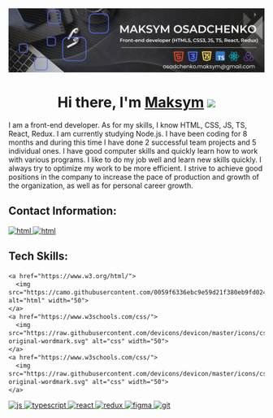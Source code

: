 <img src="img/about-me.png" alt="about me"/>

<h1 align="center">Hi there, I'm <a href="[https://daniilshat.ru/](https://www.linkedin.com/in/maksym-osadchenko/)" target="_blank">Maksym</a> 
<img src="https://github.com/blackcater/blackcater/raw/main/images/Hi.gif" height="32"/></h1>

<p>I am a front-end developer. As for my skills, I know HTML, CSS, JS, TS, React, Redux.
I am currently studying Node.js.
I have been coding for 8 months and during this time I have done 2 successful team projects and 5 individual ones.
I have good computer skills and quickly learn how to work with various programs.
I like to do my job well and learn new skills quickly.
I always try to optimize my work to be more efficient.
I strive to achieve good positions in the company to increase the pace of production and growth of the organization, as well as for personal career growth.</p>

<h2>Contact Information:</h2>

<a href="https://t.me/ghost_kato">
      <img src="https://cdn.icon-icons.com/icons2/555/PNG/512/telegram_icon-icons.com_53603.png" alt="html" width="40">
    </a><a href="https://www.linkedin.com/in/maksym-osadchenko/">
      <img src="https://i.pcmag.com/imagery/reviews/05QJZocZxCTxBBzuKYOJMWZ-5.fit_scale.size_760x427.v1569472374.jpg" alt="html" width="70">
    </a>

<h2>Tech Skills:</h2>


    <a href="https://www.w3.org/html/">
      <img src="https://camo.githubusercontent.com/0059f6336ebc9e59d21f380eb9fd024a6b06240c7bfb48415b897ab83996c209/68747470733a2f2f70726f66696c696e61746f722e7269736861762e6465762f736b696c6c732d6173736574732f68746d6c352d6f726967696e616c2d776f72646d61726b2e737667" alt="html" width="50">
    </a>    
    <a href="https://www.w3schools.com/css/">
      <img src="https://raw.githubusercontent.com/devicons/devicon/master/icons/css3/css3-original-wordmark.svg" alt="css" width="50">
    </a>    
    <a href="https://www.w3schools.com/css/">
      <img src="https://raw.githubusercontent.com/devicons/devicon/master/icons/css3/css3-original-wordmark.svg" alt="css" width="50">
    </a>    
   <a href="https://developer.mozilla.org/en-US/docs/Web/JavaScript">
      <img src="https://camo.githubusercontent.com/f85cece6899de7bec4dee626087a385376717cedf457d6af7d93349012447e19/68747470733a2f2f70726f66696c696e61746f722e7269736861762e6465762f736b696c6c732d6173736574732f6a6176617363726970742d6f726967696e616c2e737667" alt="js" width="50">
    </a>    
    <a href="https://www.typescriptlang.org/">
      <img src="https://camo.githubusercontent.com/458c0d3ebe5ab840c6fc3e7f5e9abb5ca9252cf5624d25d21fad3c635a18ecb8/68747470733a2f2f70726f66696c696e61746f722e7269736861762e6465762f736b696c6c732d6173736574732f747970657363726970742d6f726967696e616c2e737667" alt="typescript" width="50">
    </a>    
   <a href="https://ru.legacy.reactjs.org/">
      <img src="https://camo.githubusercontent.com/91b30ff3d7d15143c1dbba499a8ad310bd829fbd45f65cacaeea175fac5d85aa/68747470733a2f2f70726f66696c696e61746f722e7269736861762e6465762f736b696c6c732d6173736574732f72656163742d6f726967696e616c2d776f72646d61726b2e737667" alt="react" width="50">
    </a>    
 <a href="https://redux.js.org/">
      <img src="https://camo.githubusercontent.com/b35433d2c366ade88837d9c0772e562cae47effd8aac93e59b7e0d0e97377fd4/68747470733a2f2f70726f66696c696e61746f722e7269736861762e6465762f736b696c6c732d6173736574732f72656475782d6f726967696e616c2e737667" alt="redux" width="50">
    </a>    
   <a href="https://www.figma.com/">
      <img src="https://camo.githubusercontent.com/f32e9cca1f0df0138a8f536217daa54ad21b6913642422f32e3c5c623f3a06b9/68747470733a2f2f7777772e766563746f726c6f676f2e7a6f6e652f6c6f676f732f6669676d612f6669676d612d69636f6e2e737667" alt="figma" width="50">
    </a>
    <a href="https://git-scm.com/">
      <img src="https://camo.githubusercontent.com/fcafa5ebc1f5f789ae7d012a3ecd8fe7bda49516591caf7c37698f764165d880/68747470733a2f2f7777772e766563746f726c6f676f2e7a6f6e652f6c6f676f732f6769742d73636d2f6769742d73636d2d69636f6e2e737667" alt="git" width="50">
    </a>
 
